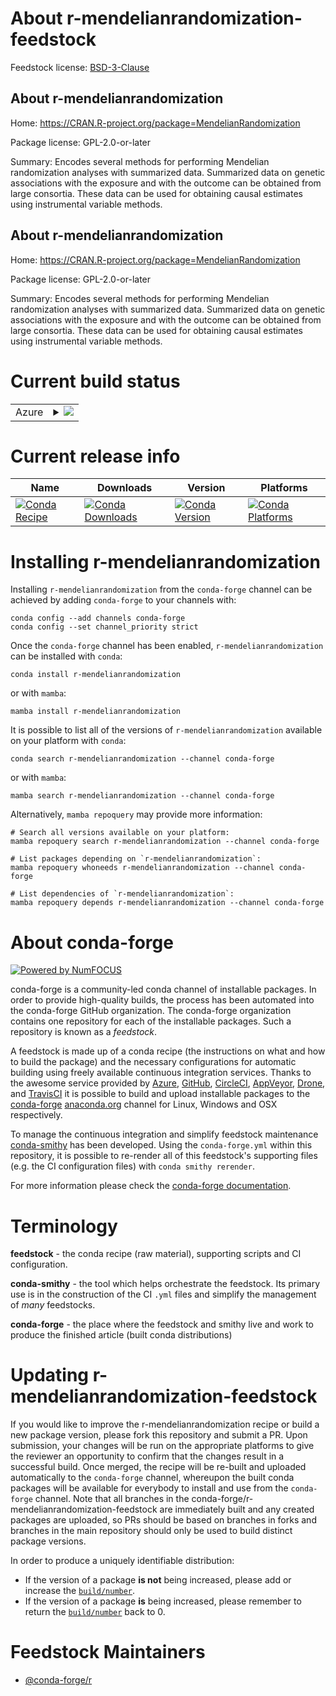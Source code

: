 About r-mendelianrandomization-feedstock
========================================

Feedstock license: [BSD-3-Clause](https://github.com/conda-forge/r-mendelianrandomization-feedstock/blob/main/LICENSE.txt)


About r-mendelianrandomization
------------------------------

Home: https://CRAN.R-project.org/package=MendelianRandomization

Package license: GPL-2.0-or-later

Summary: Encodes several methods for performing Mendelian randomization analyses with summarized data. Summarized data on genetic associations with the exposure and with the outcome can be obtained from large consortia. These data can be used for obtaining causal estimates using instrumental variable methods.

About r-mendelianrandomization
------------------------------

Home: https://CRAN.R-project.org/package=MendelianRandomization

Package license: GPL-2.0-or-later

Summary: Encodes several methods for performing Mendelian randomization analyses with summarized data. Summarized data on genetic associations with the exposure and with the outcome can be obtained from large consortia. These data can be used for obtaining causal estimates using instrumental variable methods.

Current build status
====================


<table>
    
  <tr>
    <td>Azure</td>
    <td>
      <details>
        <summary>
          <a href="https://dev.azure.com/conda-forge/feedstock-builds/_build/latest?definitionId=22879&branchName=main">
            <img src="https://dev.azure.com/conda-forge/feedstock-builds/_apis/build/status/r-mendelianrandomization-feedstock?branchName=main">
          </a>
        </summary>
        <table>
          <thead><tr><th>Variant</th><th>Status</th></tr></thead>
          <tbody><tr>
              <td>linux_64</td>
              <td>
                <a href="https://dev.azure.com/conda-forge/feedstock-builds/_build/latest?definitionId=22879&branchName=main">
                  <img src="https://dev.azure.com/conda-forge/feedstock-builds/_apis/build/status/r-mendelianrandomization-feedstock?branchName=main&jobName=linux&configuration=linux%20linux_64_" alt="variant">
                </a>
              </td>
            </tr><tr>
              <td>osx_64</td>
              <td>
                <a href="https://dev.azure.com/conda-forge/feedstock-builds/_build/latest?definitionId=22879&branchName=main">
                  <img src="https://dev.azure.com/conda-forge/feedstock-builds/_apis/build/status/r-mendelianrandomization-feedstock?branchName=main&jobName=osx&configuration=osx%20osx_64_" alt="variant">
                </a>
              </td>
            </tr>
          </tbody>
        </table>
      </details>
    </td>
  </tr>
</table>

Current release info
====================

| Name | Downloads | Version | Platforms |
| --- | --- | --- | --- |
| [![Conda Recipe](https://img.shields.io/badge/recipe-r--mendelianrandomization-green.svg)](https://anaconda.org/conda-forge/r-mendelianrandomization) | [![Conda Downloads](https://img.shields.io/conda/dn/conda-forge/r-mendelianrandomization.svg)](https://anaconda.org/conda-forge/r-mendelianrandomization) | [![Conda Version](https://img.shields.io/conda/vn/conda-forge/r-mendelianrandomization.svg)](https://anaconda.org/conda-forge/r-mendelianrandomization) | [![Conda Platforms](https://img.shields.io/conda/pn/conda-forge/r-mendelianrandomization.svg)](https://anaconda.org/conda-forge/r-mendelianrandomization) |

Installing r-mendelianrandomization
===================================

Installing `r-mendelianrandomization` from the `conda-forge` channel can be achieved by adding `conda-forge` to your channels with:

```
conda config --add channels conda-forge
conda config --set channel_priority strict
```

Once the `conda-forge` channel has been enabled, `r-mendelianrandomization` can be installed with `conda`:

```
conda install r-mendelianrandomization
```

or with `mamba`:

```
mamba install r-mendelianrandomization
```

It is possible to list all of the versions of `r-mendelianrandomization` available on your platform with `conda`:

```
conda search r-mendelianrandomization --channel conda-forge
```

or with `mamba`:

```
mamba search r-mendelianrandomization --channel conda-forge
```

Alternatively, `mamba repoquery` may provide more information:

```
# Search all versions available on your platform:
mamba repoquery search r-mendelianrandomization --channel conda-forge

# List packages depending on `r-mendelianrandomization`:
mamba repoquery whoneeds r-mendelianrandomization --channel conda-forge

# List dependencies of `r-mendelianrandomization`:
mamba repoquery depends r-mendelianrandomization --channel conda-forge
```


About conda-forge
=================

[![Powered by
NumFOCUS](https://img.shields.io/badge/powered%20by-NumFOCUS-orange.svg?style=flat&colorA=E1523D&colorB=007D8A)](https://numfocus.org)

conda-forge is a community-led conda channel of installable packages.
In order to provide high-quality builds, the process has been automated into the
conda-forge GitHub organization. The conda-forge organization contains one repository
for each of the installable packages. Such a repository is known as a *feedstock*.

A feedstock is made up of a conda recipe (the instructions on what and how to build
the package) and the necessary configurations for automatic building using freely
available continuous integration services. Thanks to the awesome service provided by
[Azure](https://azure.microsoft.com/en-us/services/devops/), [GitHub](https://github.com/),
[CircleCI](https://circleci.com/), [AppVeyor](https://www.appveyor.com/),
[Drone](https://cloud.drone.io/welcome), and [TravisCI](https://travis-ci.com/)
it is possible to build and upload installable packages to the
[conda-forge](https://anaconda.org/conda-forge) [anaconda.org](https://anaconda.org/)
channel for Linux, Windows and OSX respectively.

To manage the continuous integration and simplify feedstock maintenance
[conda-smithy](https://github.com/conda-forge/conda-smithy) has been developed.
Using the ``conda-forge.yml`` within this repository, it is possible to re-render all of
this feedstock's supporting files (e.g. the CI configuration files) with ``conda smithy rerender``.

For more information please check the [conda-forge documentation](https://conda-forge.org/docs/).

Terminology
===========

**feedstock** - the conda recipe (raw material), supporting scripts and CI configuration.

**conda-smithy** - the tool which helps orchestrate the feedstock.
                   Its primary use is in the construction of the CI ``.yml`` files
                   and simplify the management of *many* feedstocks.

**conda-forge** - the place where the feedstock and smithy live and work to
                  produce the finished article (built conda distributions)


Updating r-mendelianrandomization-feedstock
===========================================

If you would like to improve the r-mendelianrandomization recipe or build a new
package version, please fork this repository and submit a PR. Upon submission,
your changes will be run on the appropriate platforms to give the reviewer an
opportunity to confirm that the changes result in a successful build. Once
merged, the recipe will be re-built and uploaded automatically to the
`conda-forge` channel, whereupon the built conda packages will be available for
everybody to install and use from the `conda-forge` channel.
Note that all branches in the conda-forge/r-mendelianrandomization-feedstock are
immediately built and any created packages are uploaded, so PRs should be based
on branches in forks and branches in the main repository should only be used to
build distinct package versions.

In order to produce a uniquely identifiable distribution:
 * If the version of a package **is not** being increased, please add or increase
   the [``build/number``](https://docs.conda.io/projects/conda-build/en/latest/resources/define-metadata.html#build-number-and-string).
 * If the version of a package **is** being increased, please remember to return
   the [``build/number``](https://docs.conda.io/projects/conda-build/en/latest/resources/define-metadata.html#build-number-and-string)
   back to 0.

Feedstock Maintainers
=====================

* [@conda-forge/r](https://github.com/conda-forge/r/)

